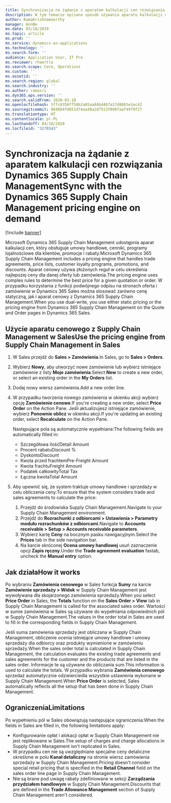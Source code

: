 ```yaml
---
title: Synchronizacja na żądanie z aparatem kalkulacji cen rozwiązania Dynamics 365 Supply Chain Management
description: W tym temacie opisano sposób używania aparatu kalkulacji cen w Microsoft Dynamics 365 Supply Chain Management z Dynamics 365 Sales.
author: RamaKrishnamoorthy
manager: AnnBe
ms.date: 03/10/2019
ms.topic: article
ms.prod: ''
ms.service: dynamics-ax-applications
ms.technology: ''
ms.search.form: ''
audience: Application User, IT Pro
ms.reviewer: rhaertle
ms.search.scope: Core, Operations
ms.custom: ''
ms.assetid: ''
ms.search.region: global
ms.search.industry: ''
ms.author: ramasri
ms.dyn365.ops.version: ''
ms.search.validFrom: 2020-03-10
ms.openlocfilehash: 5ffc0358ff58b2a05aa84b4467a27d88b5e1ec42
ms.sourcegitcommit: 984604fd651d74aa49a2d7513f096faaf49f9f27
ms.translationtype: HT
ms.contentlocale: pl-PL
ms.lasthandoff: 04/18/2020
ms.locfileid: "3270343"
---
```

# <a name="sync-with-the-dynamics-365-supply-chain-management-pricing-engine-on-demand"></a><span data-ttu-id="98de3-103">Synchronizacja na żądanie z aparatem kalkulacji cen rozwiązania Dynamics 365 Supply Chain Management</span><span class="sxs-lookup"><span data-stu-id="98de3-103">Sync with the Dynamics 365 Supply Chain Management pricing engine on demand</span></span>

[!include [banner](../../includes/banner.md)]



<span data-ttu-id="98de3-104">Microsoft Dynamics 365 Supply Chain Management udostępnia aparat kalkulacji cen, który obsługuje umowy handlowe, cenniki, programy lojalnościowe dla klientów, promocje i rabaty.</span><span class="sxs-lookup"><span data-stu-id="98de3-104">Microsoft Dynamics 365 Supply Chain Management includes a pricing engine that handles trade agreements, price lists, customer loyalty programs, promotions, and discounts.</span></span> <span data-ttu-id="98de3-105">Aparat cenowy używa złożonych reguł w celu określenia najlepszej ceny dla danej oferty lub zamówienia.</span><span class="sxs-lookup"><span data-stu-id="98de3-105">The pricing engine uses complex rules to determine the best price for a given quotation or order.</span></span> <span data-ttu-id="98de3-106">W przypadku korzystania z funkcji podwójnego odpisu na stronach oferta i zamówienie w Dynamics 365 Sales można stosować zarówno cenę statyczną, jak i aparat cenowy z Dynamics 365 Supply Chain Management.</span><span class="sxs-lookup"><span data-stu-id="98de3-106">When you use dual-write, you use either static pricing or the pricing engine from Dynamics 365 Supply Chain Management on the Quote and Order pages in Dynamics 365 Sales.</span></span>

## <a name="use-the-pricing-engine-from-supply-chain-management-in-sales"></a><span data-ttu-id="98de3-107">Użycie aparatu cenowego z Supply Chain Management w Sales</span><span class="sxs-lookup"><span data-stu-id="98de3-107">Use the pricing engine from Supply Chain Management in Sales</span></span>

1. <span data-ttu-id="98de3-108">W Sales przejdź do **Sales \> Zamówienia**.</span><span class="sxs-lookup"><span data-stu-id="98de3-108">In Sales, go to **Sales \> Orders**.</span></span>
2. <span data-ttu-id="98de3-109">Wybierz **Nowy**, aby utworzyć nowe zamówienie lub wybierz istniejące zamówienie z listy **Moje zamówienia**.</span><span class="sxs-lookup"><span data-stu-id="98de3-109">Select **New** to create a new order, or select an existing order in the **My Orders** list.</span></span>
3. <span data-ttu-id="98de3-110">Dodaj nowy wiersz zamówienia.</span><span class="sxs-lookup"><span data-stu-id="98de3-110">Add a new order line.</span></span>
4. <span data-ttu-id="98de3-111">W przypadku tworzenia nowego zamówienia w okienku akcji wybierz opcję **Zamówienie cenowe**.</span><span class="sxs-lookup"><span data-stu-id="98de3-111">If you're creating a new order, select **Price Order** on the Action Pane.</span></span> <span data-ttu-id="98de3-112">Jeśli aktualizujesz istniejące zamówienie, wybierz **Ponownie oblicz** w okienku akcji.</span><span class="sxs-lookup"><span data-stu-id="98de3-112">If you're updating an existing order, select **Recalculate** on the Action Pane.</span></span>

    <span data-ttu-id="98de3-113">Następujące pola są automatycznie wypełniane:</span><span class="sxs-lookup"><span data-stu-id="98de3-113">The following fields are automatically filled in:</span></span>

    + <span data-ttu-id="98de3-114">Szczegółowa ilość</span><span class="sxs-lookup"><span data-stu-id="98de3-114">Detail Amount</span></span>
    + <span data-ttu-id="98de3-115">Procent rabatu</span><span class="sxs-lookup"><span data-stu-id="98de3-115">Discount %</span></span>
    + <span data-ttu-id="98de3-116">Dyskonto</span><span class="sxs-lookup"><span data-stu-id="98de3-116">Discount</span></span>
    + <span data-ttu-id="98de3-117">Kwota przed frachtem</span><span class="sxs-lookup"><span data-stu-id="98de3-117">Pre-Freight Amount</span></span>
    + <span data-ttu-id="98de3-118">Kwota frachtu</span><span class="sxs-lookup"><span data-stu-id="98de3-118">Freight Amount</span></span>
    + <span data-ttu-id="98de3-119">Podatek całkowity</span><span class="sxs-lookup"><span data-stu-id="98de3-119">Total Tax</span></span>
    + <span data-ttu-id="98de3-120">Łączna kwota</span><span class="sxs-lookup"><span data-stu-id="98de3-120">Total Amount</span></span>
    
5. <span data-ttu-id="98de3-121">Aby upewnić się, że system traktuje umowy handlowe i sprzedaży w celu obliczenia ceny:</span><span class="sxs-lookup"><span data-stu-id="98de3-121">To ensure that the system considers trade and sales agreements to calculate the price:</span></span>
    1. <span data-ttu-id="98de3-122">Przejdź do środowiska Supply Chain Management.</span><span class="sxs-lookup"><span data-stu-id="98de3-122">Navigate to your Supply Chain Management environment.</span></span>
    2. <span data-ttu-id="98de3-123">Przejdź do **Rozrachunki z odbiorcami \> Ustawienia \> Parametry modułu rozrachunków z odbiorcami**.</span><span class="sxs-lookup"><span data-stu-id="98de3-123">Navigate to **Accounts receivable \> Setup \> Accounts receivable parameters**.</span></span>
    3. <span data-ttu-id="98de3-124">Wybierz kartę **Ceny** na bocznym pasku nawigacyjnym.</span><span class="sxs-lookup"><span data-stu-id="98de3-124">Select the **Prices** tab in the side navigation bar.</span></span>
    4. <span data-ttu-id="98de3-125">Na karcie skróconej **Ocena umowy handlowej** usuń zaznaczenie opcji **Zapis ręczny**.</span><span class="sxs-lookup"><span data-stu-id="98de3-125">Under the **Trade agreement evaluation** fastab, uncheck the **Manual entry** option.</span></span>

## <a name="how-it-works"></a><span data-ttu-id="98de3-126">Jak działa</span><span class="sxs-lookup"><span data-stu-id="98de3-126">How it works</span></span>

<span data-ttu-id="98de3-127">Po wybraniu **Zamówienia cenowego** w Sales funkcja **Sumy** na karcie **Zamówienie sprzedaży \> Widok** w Supply Chain Management jest wywoływana dla skojarzonego zamówienia sprzedaży.</span><span class="sxs-lookup"><span data-stu-id="98de3-127">When you select **Price Order** in Sales, the **Totals** function on the **Sales Order \> View** tab in Supply Chain Management is called for the associated sales order.</span></span> <span data-ttu-id="98de3-128">Wartości w sumie zamówienia w Sales są używane do wypełniania odpowiednich pól w Supply Chain Management.</span><span class="sxs-lookup"><span data-stu-id="98de3-128">The values in the order total in Sales are used to fill in the corresponding fields in Supply Chain Management.</span></span>

<span data-ttu-id="98de3-129">Jeśli suma zamówienia sprzedaży jest obliczana w Supply Chain Management, obliczenie ocenia istniejące umowy handlowe i umowy sprzedaży dla odbiorcy oraz produkty wymienione w zamówieniu sprzedaży.</span><span class="sxs-lookup"><span data-stu-id="98de3-129">When the sales order total is calculated in Supply Chain Management, the calculation evaluates the existing trade agreements and sales agreements for the customer and the products that are listed in the sales order.</span></span> <span data-ttu-id="98de3-130">Informacje te są używane do obliczania sum.</span><span class="sxs-lookup"><span data-stu-id="98de3-130">This information is used to calculate the totals.</span></span> <span data-ttu-id="98de3-131">W przypadku wybrania **Zamówienia cenowego** sprzedaż automatycznie odzwierciedla wszystkie ustawienia wykonane w Supply Chain Management.</span><span class="sxs-lookup"><span data-stu-id="98de3-131">When **Price Order** is selected, Sales automatically reflects all the setup that has been done in Supply Chain Management.</span></span>

## <a name="limitations"></a><span data-ttu-id="98de3-132">Ograniczenia</span><span class="sxs-lookup"><span data-stu-id="98de3-132">Limitations</span></span>

<span data-ttu-id="98de3-133">Po wypełnieniu pól w Sales obowiązują następujące ograniczenia:</span><span class="sxs-lookup"><span data-stu-id="98de3-133">When the fields in Sales are filled in, the following limitations apply:</span></span>

+ <span data-ttu-id="98de3-134">Konfigurowanie opłat i alokacji opłat w Supply Chain Management nie jest replikowane w Sales.</span><span class="sxs-lookup"><span data-stu-id="98de3-134">The setup of charges and charge allocations in Supply Chain Management isn't replicated in Sales.</span></span>
+ <span data-ttu-id="98de3-135">W przypadku cen nie są uwzględniane specjalne ceny detaliczne określone w polu **Kanał detaliczny** na stronie wiersz zamówienia sprzedaży w Supply Chain Management.</span><span class="sxs-lookup"><span data-stu-id="98de3-135">Pricing doesn't consider special retail pricing that is specified in the **Retail Channel** field on the sales order line page in Supply Chain Management.</span></span>
+ <span data-ttu-id="98de3-136">Nie są brane pod uwagę rabaty zdefiniowane w sekcji **Zarządzania przydziałem handlowym** w Supply Chain Management.</span><span class="sxs-lookup"><span data-stu-id="98de3-136">Discounts that are defined in the **Trade Allowance Management** section of Supply Chain Management aren't considered.</span></span>
